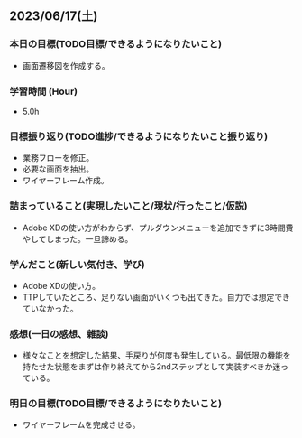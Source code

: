 ## 2023/06/17(土)

### 本日の目標(TODO目標/できるようになりたいこと)

- 画面遷移図を作成する。

### 学習時間 (Hour)

- 5.0h

### 目標振り返り(TODO進捗/できるようになりたいこと振り返り)

- 業務フローを修正。
- 必要な画面を抽出。
- ワイヤーフレーム作成。

### 詰まっていること(実現したいこと/現状/行ったこと/仮説)

- Adobe XDの使い方がわからず、プルダウンメニューを追加できずに3時間費やしてしまった。一旦諦める。

### 学んだこと(新しい気付き、学び)

- Adobe XDの使い方。
- TTPしていたところ、足りない画面がいくつも出てきた。自力では想定できていなかった。

### 感想(一日の感想、雜談)

- 様々なことを想定した結果、手戻りが何度も発生している。最低限の機能を持たせた状態をまずは作り終えてから2ndステップとして実装すべきか迷っている。

### 明日の目標(TODO目標/できるようになりたいこと)

- ワイヤーフレームを完成させる。

